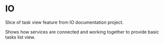 # IO

Slice of task view feature from IO documentation project.

Shows how services are connected and working together to provide basic tasks list view.
